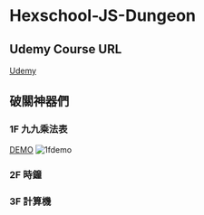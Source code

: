 # Hexschool-JS-Dungeon
## Udemy Course URL
[Udemy](https://www.udemy.com/js-underground)
## 破關神器們

### 1F 九九乘法表
[DEMO](https://kaibaooo.github.io/Hexschool-JS-Dungeon/1F/index.html)
![1fdemo](https://kaibaooo.github.io/Hexschool-JS-Dungeon/1F/demo.png)

### 2F 時鐘

### 3F 計算機
